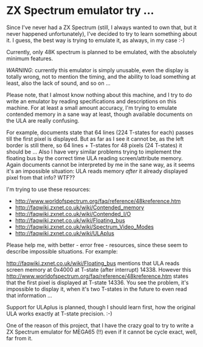 # ZX Spectrum emulator try ...

Since I've never had a ZX Spectrum (still, I always wanted to own that, but it
never happened unfortunately), I've decided to try to learn something about it.
I guess, the best way is trying to emulate it, as always, in my case :-)

Currently, only 48K spectrum is planned to be emulated, with the absolutely
minimum features.

*WARNING*: currently this emulator is simply unusable, even the display is
totally wrong, not to mention the timing, and the ability to load something
at least, also the lack of sound, and so on ...

Please note, that I almost know nothing about this machine, and I try to do
write an emulator by reading specifications and descriptions on this machine.
For at least a small amount accuracy, I'm trying to emulate contended memory
in a sane way at least, though available documents on the ULA are really
confusing.

For example, documents state that 64 lines (224 T-states for each) passes
till the first pixel is displayed. But as far as I see it cannot be, as
the left border is still there, so 64 lines + T-states for 48 pixels
(24 T-states) it should be ... Also I have very similar problems trying to
implement the floating bus by the correct time ULA reading screen/attribute
memory. Again documents cannot be interpreted by me in the sane way, as it
seems it's an impossible situation: ULA reads memory _after_ it already
displayed pixel from that info? WTF??

I'm trying to use these resources:

* http://www.worldofspectrum.org/faq/reference/48kreference.htm
* http://faqwiki.zxnet.co.uk/wiki/Contended_memory
* http://faqwiki.zxnet.co.uk/wiki/Contended_I/O
* http://faqwiki.zxnet.co.uk/wiki/Floating_bus
* http://faqwiki.zxnet.co.uk/wiki/Spectrum_Video_Modes
* http://faqwiki.zxnet.co.uk/wiki/ULAplus

Please help me, with better - error free - resources, since these seem
to describe impossible situations. For example:

http://faqwiki.zxnet.co.uk/wiki/Floating_bus mentions that ULA reads
screen memory at 0x4000 at T-state (after interrupt) 14338. However this
http://www.worldofspectrum.org/faq/reference/48kreference.htm states
that the first pixel is displayed at T-state 14336. You see the problem,
it's impossible to display it, when it's two T-states in the future to
even read that information ...

Support for ULAplus is planned, though I should learn first, how the
original ULA works exactly at T-state precision. :-)

One of the reason of this project, that I have the crazy goal to try
to write a ZX Spectrum emulator for MEGA65 (!!) even if it cannot be
cycle exact, well, far from it.
